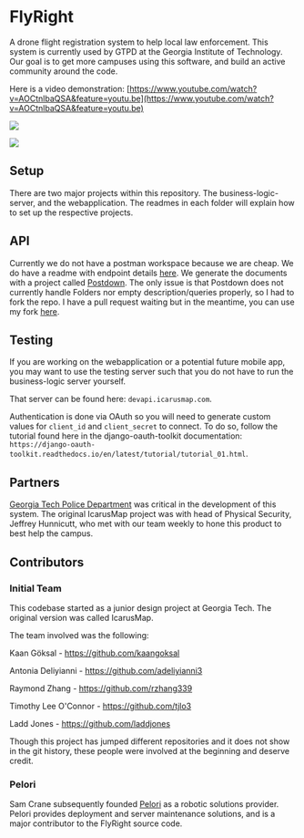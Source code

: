 # FlyRight
A drone flight registration system to help local law enforcement. This system is currently used by GTPD at the Georgia Institute of Technology. Our goal is to get more campuses using this software, and build an active community around the code.

Here is a video demonstration: [https://www.youtube.com/watch?v=AOCtnlbaQSA&feature=youtu.be](https://www.youtube.com/watch?v=AOCtnlbaQSA&feature=youtu.be)

![](https://raw.githubusercontent.com/samcrane8/FlyRight/master/docs/flight_page.png)

![](https://raw.githubusercontent.com/samcrane8/FlyRight/master/docs/flights_page.png)

## Setup

There are two major projects within this repository. The business-logic-server, and the webapplication.
The readmes in each folder will explain how to set up the respective projects. 

## API

Currently we do not have a postman workspace because we are cheap. We do have a readme with endpoint details [here](https://github.com/samcrane8/FlyRight/tree/master/docs). We generate the documents with a project called [Postdown](https://github.com/TitorX/Postdown). The only issue is that Postdown does not currently handle Folders nor empty description/queries properly, so I had to fork the repo. I have a pull request waiting but in the meantime, you can use my fork [here](https://github.com/samcrane8/Postdown).

## Testing

If you are working on the webapplication or a potential future mobile app, you may want to use the testing server such that you
do not have to run the business-logic server yourself.

That server can be found here: `devapi.icarusmap.com`.

Authentication is done via OAuth so you will need to generate custom values for `client_id` and `client_secret` to connect.
To do so, follow the tutorial found here in the django-oauth-toolkit documentation: `https://django-oauth-toolkit.readthedocs.io/en/latest/tutorial/tutorial_01.html`.

## Partners

[Georgia Tech Police Department](http://www.police.gatech.edu/) was critical in the development of this system. The original IcarusMap project was with head of Physical Security, Jeffrey Hunnicutt, who met with our team weekly to hone this product to best help the campus.

## Contributors

### Initial Team

This codebase started as a junior design project at Georgia Tech. The original version was called IcarusMap.

The team involved was the following:

Kaan Göksal - https://github.com/kaangoksal

Antonia Deliyianni - https://github.com/adeliyianni3

Raymond Zhang - https://github.com/rzhang339

Timothy Lee O'Connor - https://github.com/tjlo3

Ladd Jones - https://github.com/laddjones

Though this project has jumped different repositories and it does not show in the git history, these people were involved at the beginning and deserve credit.

### Pelori

Sam Crane subsequently founded [Pelori](http://www.pelori.io) as a robotic solutions provider. Pelori provides deployment and server maintenance solutions, and is a major contributor to the FlyRight source code.
